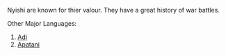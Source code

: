 Nyishi are known for thier valour.
They have a great history of war battles.

Other Major Languages:
1. [Adi](../Adi/adi.md)
2. [Apatani](../Apatani/apatani.md)
